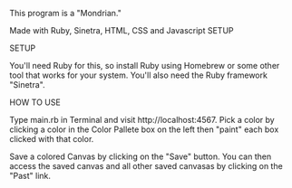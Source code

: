 This program is a "Mondrian."

Made with Ruby, Sinetra, HTML, CSS and Javascript
SETUP

SETUP

You'll need Ruby for this, so install Ruby using Homebrew or some other tool that works for your system. You'll also need the Ruby framework "Sinetra".

HOW TO USE

Type main.rb in Terminal and visit http://localhost:4567. Pick a color by clicking a color in the Color Pallete box on the left then "paint" each box clicked with that color.

Save a colored Canvas by clicking on the "Save" button. You can then access the saved canvas and all other saved canvasas by clicking on the "Past" link.